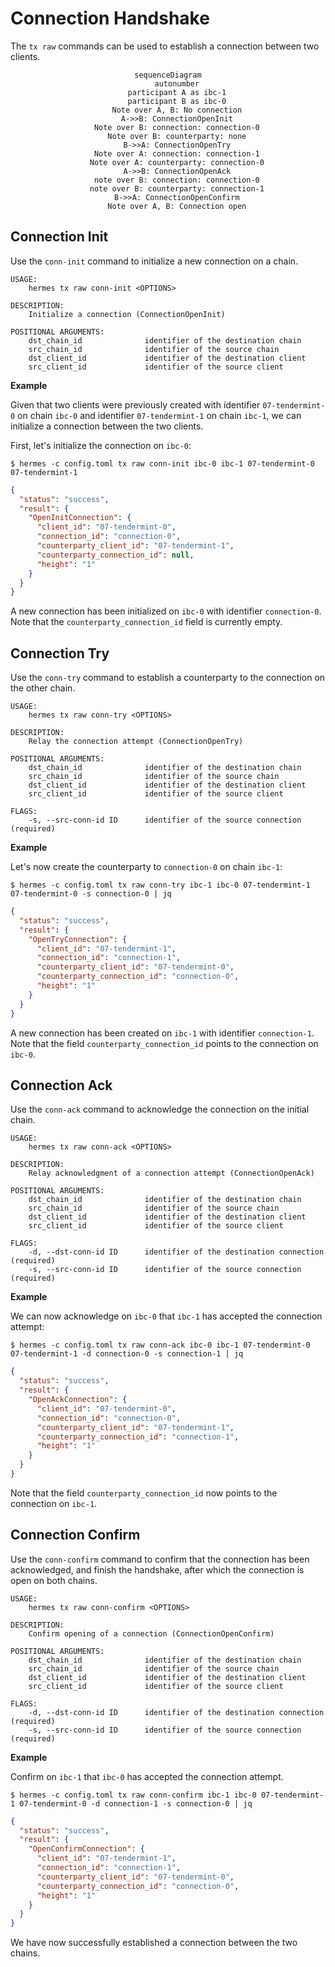 # Connection Handshake

The `tx raw` commands can be used to establish a connection between two clients.

<center>

```mermaid
sequenceDiagram
    autonumber
    participant A as ibc-1
    participant B as ibc-0
    Note over A, B: No connection
    A->>B: ConnectionOpenInit
    Note over B: connection: connection-0
    Note over B: counterparty: none
    B->>A: ConnectionOpenTry
    Note over A: connection: connection-1
    Note over A: counterparty: connection-0
    A->>B: ConnectionOpenAck
    note over B: connection: connection-0
    note over B: counterparty: connection-1
    B->>A: ConnectionOpenConfirm
    Note over A, B: Connection open
```

</center>

## Connection Init

Use the `conn-init` command to initialize a new connection on a chain.

```shell
USAGE:
    hermes tx raw conn-init <OPTIONS>

DESCRIPTION:
    Initialize a connection (ConnectionOpenInit)

POSITIONAL ARGUMENTS:
    dst_chain_id              identifier of the destination chain
    src_chain_id              identifier of the source chain
    dst_client_id             identifier of the destination client
    src_client_id             identifier of the source client
```

__Example__

Given that two clients were previously created with identifier `07-tendermint-0` on chain `ibc-0` and
identifier `07-tendermint-1` on chain `ibc-1`, we can initialize a connection between the two clients.

First, let's initialize the connection on `ibc-0`:

```shell
$ hermes -c config.toml tx raw conn-init ibc-0 ibc-1 07-tendermint-0 07-tendermint-1
```

```json
{
  "status": "success",
  "result": {
    "OpenInitConnection": {
      "client_id": "07-tendermint-0",
      "connection_id": "connection-0",
      "counterparty_client_id": "07-tendermint-1",
      "counterparty_connection_id": null,
      "height": "1"
    }
  }
}
```

A new connection has been initialized on `ibc-0` with identifier `connection-0`.
Note that the `counterparty_connection_id` field is currently empty.


## Connection Try

Use the `conn-try` command to establish a counterparty to the connection on the other chain.

```shell
USAGE:
    hermes tx raw conn-try <OPTIONS>

DESCRIPTION:
    Relay the connection attempt (ConnectionOpenTry)

POSITIONAL ARGUMENTS:
    dst_chain_id              identifier of the destination chain
    src_chain_id              identifier of the source chain
    dst_client_id             identifier of the destination client
    src_client_id             identifier of the source client

FLAGS:
    -s, --src-conn-id ID      identifier of the source connection (required)
```

__Example__

Let's now create the counterparty to `connection-0` on chain `ibc-1`:

```shell
$ hermes -c config.toml tx raw conn-try ibc-1 ibc-0 07-tendermint-1 07-tendermint-0 -s connection-0 | jq
```

```json
{
  "status": "success",
  "result": {
    "OpenTryConnection": {
      "client_id": "07-tendermint-1",
      "connection_id": "connection-1",
      "counterparty_client_id": "07-tendermint-0",
      "counterparty_connection_id": "connection-0",
      "height": "1"
    }
  }
}
```

A new connection has been created on `ibc-1` with identifier `connection-1`.
Note that the field `counterparty_connection_id` points to the connection on `ibc-0`.


## Connection Ack

Use the `conn-ack` command to acknowledge the connection on the initial chain.

```shell
USAGE:
    hermes tx raw conn-ack <OPTIONS>

DESCRIPTION:
    Relay acknowledgment of a connection attempt (ConnectionOpenAck)

POSITIONAL ARGUMENTS:
    dst_chain_id              identifier of the destination chain
    src_chain_id              identifier of the source chain
    dst_client_id             identifier of the destination client
    src_client_id             identifier of the source client

FLAGS:
    -d, --dst-conn-id ID      identifier of the destination connection (required)
    -s, --src-conn-id ID      identifier of the source connection (required)
```

__Example__

We can now acknowledge on `ibc-0` that `ibc-1` has accepted the connection attempt:

```shell
$ hermes -c config.toml tx raw conn-ack ibc-0 ibc-1 07-tendermint-0 07-tendermint-1 -d connection-0 -s connection-1 | jq
```

```json
{
  "status": "success",
  "result": {
    "OpenAckConnection": {
      "client_id": "07-tendermint-0",
      "connection_id": "connection-0",
      "counterparty_client_id": "07-tendermint-1",
      "counterparty_connection_id": "connection-1",
      "height": "1"
    }
  }
}
```

Note that the field `counterparty_connection_id` now points to the connection on `ibc-1`.


## Connection Confirm

Use the `conn-confirm` command to confirm that the connection has been acknowledged,
and finish the handshake, after which the connection is open on both chains.

```shell
USAGE:
    hermes tx raw conn-confirm <OPTIONS>

DESCRIPTION:
    Confirm opening of a connection (ConnectionOpenConfirm)

POSITIONAL ARGUMENTS:
    dst_chain_id              identifier of the destination chain
    src_chain_id              identifier of the source chain
    dst_client_id             identifier of the destination client
    src_client_id             identifier of the source client

FLAGS:
    -d, --dst-conn-id ID      identifier of the destination connection (required)
    -s, --src-conn-id ID      identifier of the source connection (required)
```

__Example__

Confirm on `ibc-1` that `ibc-0` has accepted the connection attempt.

```shell
$ hermes -c config.toml tx raw conn-confirm ibc-1 ibc-0 07-tendermint-1 07-tendermint-0 -d connection-1 -s connection-0 | jq
```

```json
{
  "status": "success",
  "result": {
    "OpenConfirmConnection": {
      "client_id": "07-tendermint-1",
      "connection_id": "connection-1",
      "counterparty_client_id": "07-tendermint-0",
      "counterparty_connection_id": "connection-0",
      "height": "1"
    }
  }
}
```

We have now successfully established a connection between the two chains.

